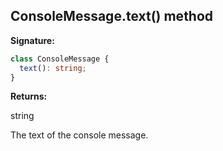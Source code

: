## ConsoleMessage.text() method

**Signature:**

```typescript
class ConsoleMessage {
  text(): string;
}
```

**Returns:**

string

The text of the console message.
